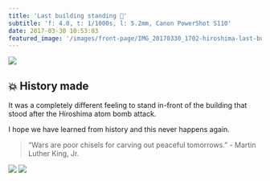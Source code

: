 ```yaml
---
title: 'Last building standing 🚀'
subtitle: 'f: 4.0, t: 1/1000s, l: 5.2mm, Canon PowerShot S110'
date: 2017-03-30 10:53:03
featured_image: '/images/front-page/IMG_20170330_1702-hiroshima-last-building-standing-1600x800.jpg'
---
```


![](/images/front-page/IMG_20170330_1702-hiroshima-last-building-standing-1600x800.jpg)

## 💥 History made
It was a completely different feeling to stand in-front of the building that stood after the Hiroshima atom bomb attack.

I hope we have learned from history and this never happens again.

> “Wars are poor chisels for carving out peaceful tomorrows.” - Martin Luther King, Jr.

<div class="gallery" data-columns="3">
	<img src="/images/2017-03/IMG_20170330_1690-hiroshima-building-signboard-1200x1600.jpg">
	<img src="/images/2017-03/IMG_20170330_1713-hiroshima-building-from-bridge-1200x1600.jpg">
</div>